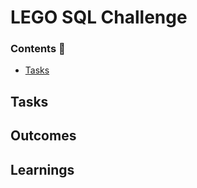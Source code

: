 # LEGO SQL Challenge

### Contents 📖
- [Tasks](#tasks)

<a name="tasks"></a>
## Tasks

## Outcomes

## Learnings

